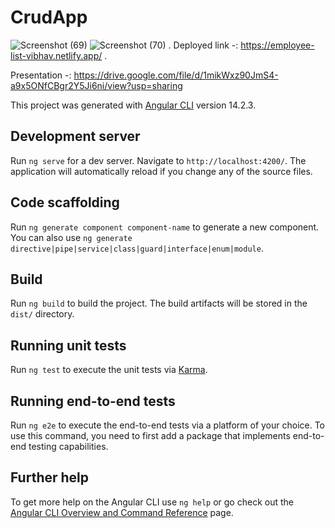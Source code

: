 # CrudApp

![Screenshot (69)](https://user-images.githubusercontent.com/97462883/192116008-0021ec9a-de36-487f-921f-98f6b3cd34ce.png)
![Screenshot (70)](https://user-images.githubusercontent.com/97462883/192116004-793b7631-3b9d-46da-84f1-94f9edf6bad2.png)
.
Deployed link -: https://employee-list-vibhav.netlify.app/
.

Presentation -: https://drive.google.com/file/d/1mikWxz90JmS4-a9x5ONfCBgr2Y5Ji6ni/view?usp=sharing

This project was generated with [Angular CLI](https://github.com/angular/angular-cli) version 14.2.3.

## Development server

Run `ng serve` for a dev server. Navigate to `http://localhost:4200/`. The application will automatically reload if you change any of the source files.

## Code scaffolding

Run `ng generate component component-name` to generate a new component. You can also use `ng generate directive|pipe|service|class|guard|interface|enum|module`.

## Build

Run `ng build` to build the project. The build artifacts will be stored in the `dist/` directory.

## Running unit tests

Run `ng test` to execute the unit tests via [Karma](https://karma-runner.github.io).

## Running end-to-end tests

Run `ng e2e` to execute the end-to-end tests via a platform of your choice. To use this command, you need to first add a package that implements end-to-end testing capabilities.

## Further help

To get more help on the Angular CLI use `ng help` or go check out the [Angular CLI Overview and Command Reference](https://angular.io/cli) page.


<!-- ![Screenshot (70)](https://user-images.githubusercontent.com/97462883/192116004-793b7631-3b9d-46da-84f1-94f9edf6bad2.png)
![Screenshot (69)](https://user-images.githubusercontent.com/97462883/192116008-0021ec9a-de36-487f-921f-98f6b3cd34ce.png)
.
Deployed link -: https://employee-list-vibhav.netlify.app/
.
Presentation -: https://drive.google.com/file/d/1mikWxz90JmS4-a9x5ONfCBgr2Y5Ji6ni/view?usp=sharing -->
